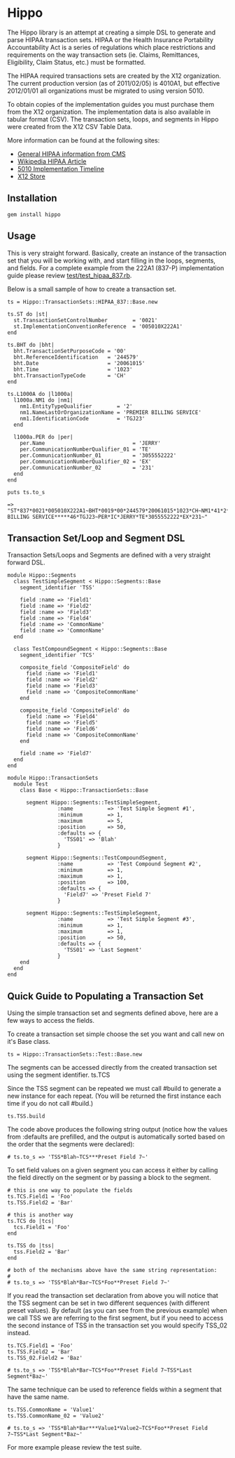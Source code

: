 Hippo
=====

The Hippo library is an attempt at creating a simple DSL to generate and parse HIPAA 
transaction sets.  HIPAA or the Health Insurance Portability Accountability Act is a 
series of regulations which place restrictions and requirements on the way transaction 
sets  (ie. Claims, Remittances, Eligibility, Claim Status, etc.) must be formatted.

The HIPAA required transactions sets are created by the X12
organization. The current production version (as of 2011/02/05) is 4010A1, but
effective 2012/01/01 all organizations must be migrated to using version
5010.

To obtain copies of the implementation guides you must purchase them from the X12
organization. The implementation data is also available in tabular format (CSV).  The 
transaction sets, loops, and segments in Hippo were created from the X12 CSV Table Data.

More information can be found at the following sites:

* [General HIPAA information from CMS](https://www.cms.gov/HIPAAGenInfo/01_Overview.asp)
* [Wikipedia HIPAA Article](http://en.wikipedia.org/wiki/Hipaa)
* [5010 Implementation Timeline](https://www.cms.gov/ElectronicBillingEDITrans/18_5010D0.asp)
* [X12 Store](https://store.x12.org)

Installation
------------
    gem install hippo

Usage
-----
This is very straight forward. Basically, create an instance of the
transaction set that you will be working with, and start filling in the
loops, segments, and fields.  For a complete example from the 222A1 (837-P) implementation
guide please review [test/test_hipaa_837.rb](/promedical/hippo/test/test_hipaa_837.rb).

Below is a small sample of how to create a transaction set.

    ts = Hippo::TransactionSets::HIPAA_837::Base.new

    ts.ST do |st|
      st.TransactionSetControlNumber        = '0021'
      st.ImplementationConventionReference  = '005010X222A1'
    end

    ts.BHT do |bht|
      bht.TransactionSetPurposeCode = '00'
      bht.ReferenceIdentification   = '244579'
      bht.Date                      = '20061015'
      bht.Time                      = '1023'
      bht.TransactionTypeCode       = 'CH'
    end

    ts.L1000A do |l1000a|
      l1000a.NM1 do |nm1|
        nm1.EntityTypeQualifier        = '2'
        nm1.NameLastOrOrganizationName = 'PREMIER BILLING SERVICE'
        nm1.IdentificationCode         = 'TGJ23'
      end

      l1000a.PER do |per|
        per.Name                            = 'JERRY'
        per.CommunicationNumberQualifier_01 = 'TE'
        per.CommunicationNumber_01          = '3055552222'
        per.CommunicationNumberQualifier_02 = 'EX'
        per.CommunicationNumber_02          = '231'
      end
    end

    puts ts.to_s
    
    => "ST*837*0021*005010X222A1~BHT*0019*00*244579*20061015*1023*CH~NM1*41*2*PREMIER BILLING SERVICE*****46*TGJ23~PER*IC*JERRY*TE*3055552222*EX*231~"
    

Transaction Set/Loop and Segment DSL
------------------------------------
Transaction Sets/Loops and Segments are defined with a very straight forward DSL.

    module Hippo::Segments
      class TestSimpleSegment < Hippo::Segments::Base
        segment_identifier 'TSS'
    
        field :name => 'Field1'
        field :name => 'Field2'
        field :name => 'Field3'
        field :name => 'Field4'
        field :name => 'CommonName'
        field :name => 'CommonName'
      end
    
      class TestCompoundSegment < Hippo::Segments::Base
        segment_identifier 'TCS'
    
        composite_field 'CompositeField' do
          field :name => 'Field1'
          field :name => 'Field2'
          field :name => 'Field3'
          field :name => 'CompositeCommonName'
        end
    
        composite_field 'CompositeField' do
          field :name => 'Field4'
          field :name => 'Field5'
          field :name => 'Field6'
          field :name => 'CompositeCommonName'
        end
    
        field :name => 'Field7'
      end
    end
    
    module Hippo::TransactionSets
      module Test
        class Base < Hippo::TransactionSets::Base
    
          segment Hippo::Segments::TestSimpleSegment,
                    :name           => 'Test Simple Segment #1',
                    :minimum        => 1,
                    :maximum        => 5,
                    :position       => 50,
                    :defaults => {
                      'TSS01' => 'Blah'
                    }
    
          segment Hippo::Segments::TestCompoundSegment,
                    :name           => 'Test Compound Segment #2',
                    :minimum        => 1,
                    :maximum        => 1,
                    :position       => 100,
                    :defaults => {
                      'Field7' => 'Preset Field 7'
                    }
    
          segment Hippo::Segments::TestSimpleSegment,
                    :name           => 'Test Simple Segment #3',
                    :minimum        => 1,
                    :maximum        => 1,
                    :position       => 50,
                    :defaults => {
                      'TSS01' => 'Last Segment'
                    }
        end
      end
    end

Quick Guide to Populating a Transaction Set
-------------------------------------------
Using the simple transaction set and segments defined above, here are a few ways to access
the fields.

To create a transaction set simple choose the set you want and call new on it's Base class.

    ts = Hippo::TransactionSets::Test::Base.new

The segments can be accessed directly from the created transaction set using the segment
identifier.
    ts.TCS
    
Since the TSS segment can be repeated we must call #build to generate a new
instance for each repeat. (You will be returned the first instance each time if you
do not call #build.)
    
    ts.TSS.build

The code above produces the following string output (notice how the values from 
:defaults are prefilled, and the output is automatically sorted based on the order
that the segments were declared):

    # ts.to_s => 'TSS*Blah~TCS***Preset Field 7~'

To set field values on a given segment you can access it either by calling the field directly
on the segment or by passing a block to the segment.

    # this is one way to populate the fields
    ts.TCS.Field1 = 'Foo'
    ts.TSS.Field2 = 'Bar'

    # this is another way
    ts.TCS do |tcs|
      tcs.Field1 = 'Foo'
    end
    
    ts.TSS do |tss|
      tss.Field2 = 'Bar'
    end
    
    # both of the mechanisms above have the same string representation:
    #
    # ts.to_s => 'TSS*Blah*Bar~TCS*Foo**Preset Field 7~'
    
If you read the transaction set declaration from above you will notice that the TSS segment
can be set in two different sequences (with different preset values).  By default (as you
can see from the previous example) when we call TSS we are referring to the first segment,
but if you need to access the second instance of TSS in the transaction set you would specify
TSS_02 instead.  

    ts.TCS.Field1 = 'Foo'
    ts.TSS.Field2 = 'Bar'
    ts.TSS_02.Field2 = 'Baz'

    # ts.to_s => 'TSS*Blah*Bar~TCS*Foo**Preset Field 7~TSS*Last Segment*Baz~'
    
The same technique can be used to reference fields within a segment that have the same name.

    ts.TSS.CommonName = 'Value1'
    ts.TSS.CommonName_02 = 'Value2'

    # ts.to_s => 'TSS*Blah*Bar***Value1*Value2~TCS*Foo**Preset Field 7~TSS*Last Segment*Baz~'

For more example please review the test suite.